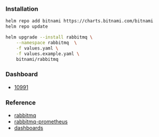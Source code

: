 ### Installation
```bash
helm repo add bitnami https://charts.bitnami.com/bitnami
helm repo update

helm upgrade --install rabbitmq \
    --namespace rabbitmq  \
    -f values.yaml \
    -f values.example.yaml \
    bitnami/rabbitmq
```

### Dashboard
* [10991](https://grafana.com/grafana/dashboards/10991)

### Reference
* [rabbitmq](https://github.com/bitnami/charts/tree/master/bitnami/rabbitmq)
* [rabbitmq-prometheus](https://github.com/rabbitmq/rabbitmq-prometheus)
* [dashboards](https://github.com/rabbitmq/rabbitmq-prometheus/tree/master/docker/grafana/dashboards)
